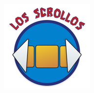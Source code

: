<p align="center">
  <img alt="Los Scrollos" src="https://raw.githubusercontent.com/azhsetiawan/assets/master/los-scrollos.png" width="280">
</p>
